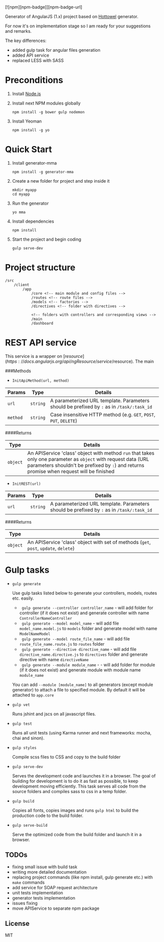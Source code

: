 [![npm][npm-badge]][npm-badge-url]

Generator of AngularJS (1.x) project based on [Hottowel](https://github.com/johnpapa/generator-hottowel) generator.

For now it's on implementation stage so I am ready for your suggestions and remarks.

The key differences:
- added gulp task for angular files generation
- added API service
- replaced LESS with SASS

# Preconditions

1. Install [Node.js](http://nodejs.org)
2. Install next NPM modules globally

    ```
    npm install -g bower gulp nodemon 
    ```
3. Install Yeoman 

    ```
    npm install -g yo
    ```
    
# Quick Start

1. Install generator-mma
    ```
    npm install -g generator-mma
    ```

2. Create a new folder for project and step inside it
    ``` 
    mkdir myapp
    cd myapp
    ```
    
3. Run the generator 
    ```
    yo mma 
    ```

4. Install dependencies
    ```
    npm install
    ```

5. Start the project and begin coding
    ```
    gulp serve-dev
    ```

# Project structure

    /src
        /client
            /app
                /core <!-- main module and config files -->
                /routes <!-- route files -->
                /models <!-- factories -->
                /directives <!-- folder with directives -->
                
                <!-- folders with controllers and corresponding views -->
                /main
                /dashboard

# REST API service

This service is a wrapper on [$resource](https://docs.angularjs.org/api/ngResource/service/$resource).
The main 

###Methods

- ```InitApiMethod(url, method)```

Params        | Type         | Details
---           | ---          | ---
```url```     | ```string``` | A parameterized URL template. Parameters should be prefixed by ```:``` as in ```/task/:task_id```
```method```  | ```string``` | Case insensitive HTTP method (e.g. ```GET```, ```POST```, ```PUT```, ```DELETE```)

####Returns 

Type         | Details  
---          | ---
```object``` | An APIService 'class' object with method ```run``` that takes only one parameter as ```object``` with request data (URL parameters shouldn't be prefixed by ```:```) and returns promise when request will be finished


- ```InitREST(url)```

Params        | Type         | Details
---           | ---          | ---
```url```     | ```string``` | A parameterized URL template. Parameters should be prefixed by ```:``` as in ```/task/:task_id```

####Returns 

Type         | Details  
---          | ---
```object``` | An APIService 'class' object with set of methods (```get```, ```post```, ```update```, ```delete```)


# Gulp tasks

- `gulp generate`

    Use gulp tasks listed below to generate your controllers, models, routes etc. easily.
    
    * ``` gulp generate --controller controller_name``` - will add folder for controller (if it does not exist) and generate controller with name ```ControllerNameController```
    * ``` gulp generate --model model_name``` - will add file ```model_name.model.js``` to ```models``` folder and generate model with name ```ModelNameModel```
    * ``` gulp generate --model route_file_name``` - will add file ```route_file_name.route.js``` to ```routes``` folder
    * ``` gulp generate --directive directive_name``` - will add file ```directive_name.directive.js``` to ```directives``` folder and generate directive with name ```directiveName```
    * ``` gulp generate --module module_name``` - - will add folder for module (if it does not exist) and generate module with module name ```module_name```
    
    You can add ```--module [module_name]``` to all generators (except module generator) to attach a file to specified module. By default it will be attached to ```app.core```
    
- `gulp vet`

    Runs jshint and jscs on all javascript files.
    
- `gulp test`

    Runs all unit tests (using Karma runner and next frameworks: mocha, chai and sinon).
    
- `gulp styles`

    Compile scss files to CSS and copy to the build folder

- `gulp serve-dev`

    Serves the development code and launches it in a browser. The goal of building for development is to do it as fast as possible, to keep development moving efficiently. This task serves all code from the source folders and compiles sass to css in a temp folder.
    
- `gulp build`

    Copies all fonts, copies images and runs `gulp html` to build the production code to the build folder.
    
- `gulp serve-build`

    Serve the optimized code from the build folder and launch it in a browser.
    
## TODOs

- fixing small issue with build task
- writing more detailed documentation
- replacing project commands (like npm install, gulp generate etc.) with ```make``` commands
- add service for SOAP request architecture
- unit tests implementation
- generator tests implementation
- issues fixing
- move APIService to separate npm package
    
## License

MIT